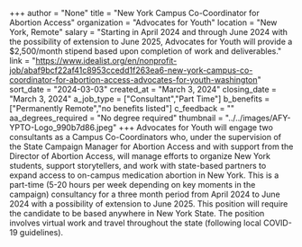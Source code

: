+++
author = "None"
title = "New York Campus Co-Coordinator for Abortion Access"
organization = "Advocates for Youth"
location = "New York, Remote"
salary = "Starting in April 2024  and through June 2024 with the possibility of extension to June 2025, Advocates for Youth will provide a $2,500/month stipend based upon completion of work and deliverables."
link = "https://www.idealist.org/en/nonprofit-job/abaf9bcf22af41c8953ccedd1f263ea6-new-york-campus-co-coordinator-for-abortion-access-advocates-for-youth-washington"
sort_date = "2024-03-03"
created_at = "March 3, 2024"
closing_date = "March 3, 2024"
a_job_type = ["Consultant","Part Time"]
b_benefits = ["Permanently Remote","no benefits listed"]
c_feedback = ""
aa_degrees_required = "No degree required"
thumbnail = "../../images/AFY-YPTO-Logo_990b7d86.jpeg"
+++
Advocates for Youth will engage two consultants as a Campus Co-Coordinators who, under the supervision of the State Campaign Manager for Abortion Access and with support from the Director of Abortion Access, will manage efforts to organize New York students, support storytellers, and work with state-based partners to expand access to on-campus medication abortion in New York. This is a part-time (5-20 hours per week depending on key moments in the campaign) consultancy for a three month period from April 2024 to June 2024 with a possibility of extension to June 2025.
This position will require the candidate to be based anywhere in New York State. The position involves virtual work and travel throughout the state (following local COVID-19 guidelines). 
